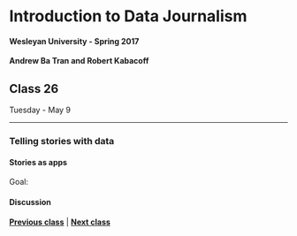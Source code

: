 # Introduction to Data Journalism
  
#### Wesleyan University - Spring 2017
  
**Andrew Ba Tran and Robert Kabacoff**
  
## Class 26
Tuesday - May 9
                             
----
                             
### Telling stories with data
                             
#### Stories as apps
                             
Goal: 
                             
#### Discussion

                   
**[Previous class](class25.md)** | **[Next class](27.md)**
